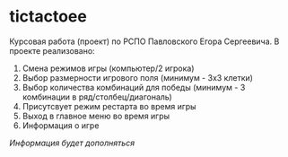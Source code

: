 # tictactoee
Курсовая работа (проект) по РСПО Павловского Егора Сергеевича.
В проекте реализовано:
1. Смена режимов игры (компьютер/2 игрока)
2. Выбор размерности игрового поля (минимум - 3х3 клетки)
3. Выбор количества комбинаций для победы (минимум - 3 комбинации в ряд/столбец/диагональ)
4. Присутсвует режим рестарта во время игры
5. Выход в главное меню во время игры
6. Информация о игре

*Информация будет дополняться*
